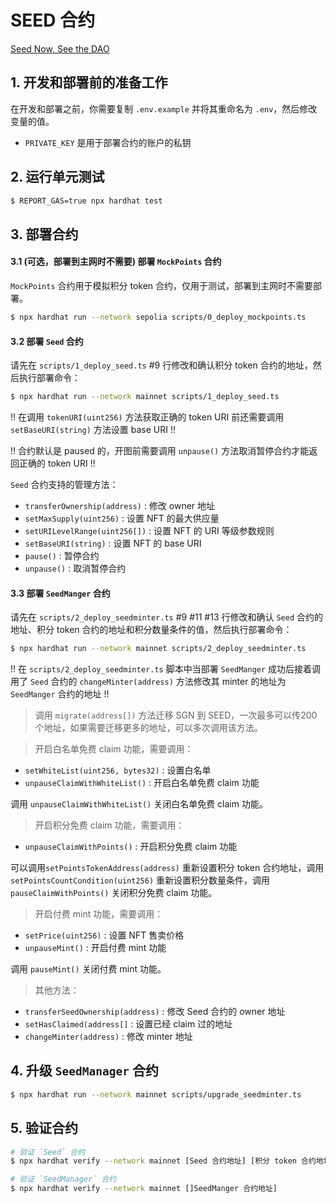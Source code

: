 # SEED 合约

[Seed Now, See the DAO](https://seed.seedao.tech/)

## 1. 开发和部署前的准备工作

在开发和部署之前，你需要复制 `.env.example` 并将其重命名为 `.env`，然后修改变量的值。

- `PRIVATE_KEY` 是用于部署合约的账户的私钥

## 2. 运行单元测试

```bash
$ REPORT_GAS=true npx hardhat test
```

## 3. 部署合约

#### 3.1 (可选，部署到主网时不需要) 部署 `MockPoints` 合约

`MockPoints` 合约用于模拟积分 token 合约，仅用于测试，部署到主网时不需要部署。

```bash
$ npx hardhat run --network sepolia scripts/0_deploy_mockpoints.ts
```

#### 3.2 部署 `Seed` 合约

请先在 `scripts/1_deploy_seed.ts` #9 行修改和确认积分 token 合约的地址，然后执行部署命令：

```bash
$ npx hardhat run --network mainnet scripts/1_deploy_seed.ts
```

!! 在调用 `tokenURI(uint256)` 方法获取正确的 token URI 前还需要调用 `setBaseURI(string)` 方法设置 base URI !!

!! 合约默认是 paused 的，开图前需要调用 `unpause()` 方法取消暂停合约才能返回正确的 token URI !!

`Seed` 合约支持的管理方法：

- `transferOwnership(address)` : 修改 owner 地址
- `setMaxSupply(uint256)` : 设置 NFT 的最大供应量
- `setURILevelRange(uint256[])` : 设置 NFT 的 URI 等级参数规则
- `setBaseURI(string)` : 设置 NFT 的 base URI
- `pause()` : 暂停合约
- `unpause()` : 取消暂停合约

#### 3.3 部署 `SeedManger` 合约

请先在 `scripts/2_deploy_seedminter.ts` #9 #11 #13 行修改和确认 `Seed` 合约的地址、积分 token 合约的地址和积分数量条件的值，然后执行部署命令：

```bash
$ npx hardhat run --network mainnet scripts/2_deploy_seedminter.ts
```

!! 在 `scripts/2_deploy_seedminter.ts` 脚本中当部署 `SeedManger` 成功后接着调用了 `Seed` 合约的 `changeMinter(address)` 方法修改其 minter 的地址为 `SeedManger` 合约的地址 !!

> 调用 `migrate(address[])` 方法迁移 SGN 到 SEED，一次最多可以传200个地址，如果需要迁移更多的地址，可以多次调用该方法。

> 开启白名单免费 claim 功能，需要调用：

- `setWhiteList(uint256, bytes32)` : 设置白名单
- `unpauseClaimWithWhiteList()` : 开启白名单免费 claim 功能

调用 `unpauseClaimWithWhiteList()` 关闭白名单免费 claim 功能。

> 开启积分免费 claim 功能，需要调用：

- `unpauseClaimWithPoints()` : 开启积分免费 claim 功能

可以调用`setPointsTokenAddress(address)` 重新设置积分 token 合约地址，调用 `setPointsCountCondition(uint256)` 重新设置积分数量条件，调用 `pauseClaimWithPoints()` 关闭积分免费 claim 功能。

> 开启付费 mint 功能，需要调用：

- `setPrice(uint256)` : 设置 NFT 售卖价格
- `unpauseMint()` : 开启付费 mint 功能

调用 `pauseMint()` 关闭付费 mint 功能。

> 其他方法：

- `transferSeedOwnership(address)` : 修改 Seed 合约的 owner 地址
- `setHasClaimed(address[]` : 设置已经 claim 过的地址
- `changeMinter(address)` : 修改 minter 地址

## 4. 升级 `SeedManager` 合约

```bash
$ npx hardhat run --network mainnet scripts/upgrade_seedminter.ts
```

## 5. 验证合约

```bash
# 验证 `Seed` 合约
$ npx hardhat verify --network mainnet [Seed 合约地址] [积分 token 合约地址]

# 验证 `SeedManager` 合约
$ npx hardhat verify --network mainnet []SeedManger 合约地址]
```
